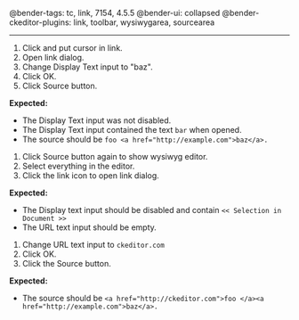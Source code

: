 @bender-tags: tc, link, 7154, 4.5.5
@bender-ui: collapsed
@bender-ckeditor-plugins: link, toolbar, wysiwygarea, sourcearea

----

1. Click and put cursor in link.
2. Open link dialog.
3. Change Display Text input to "baz".
4. Click OK.
5. Click Source button.

**Expected:**
* The Display Text input was not disabled.
* The Display Text input contained the text `bar` when opened.
* The source should be `foo <a href="http://example.com">baz</a>.`

1. Click Source button again to show wysiwyg editor.
2. Select everything in the editor.
3. Click the link icon to open link dialog.

**Expected:**
* The Display text input should be disabled and contain `<< Selection in Document >>`
* The URL text input should be empty.

1. Change URL text input to `ckeditor.com`
2. Click OK.
3. Click the Source button.

**Expected:**
* The source should be `<a href="http://ckeditor.com">foo </a><a href="http://example.com">baz</a>.`

